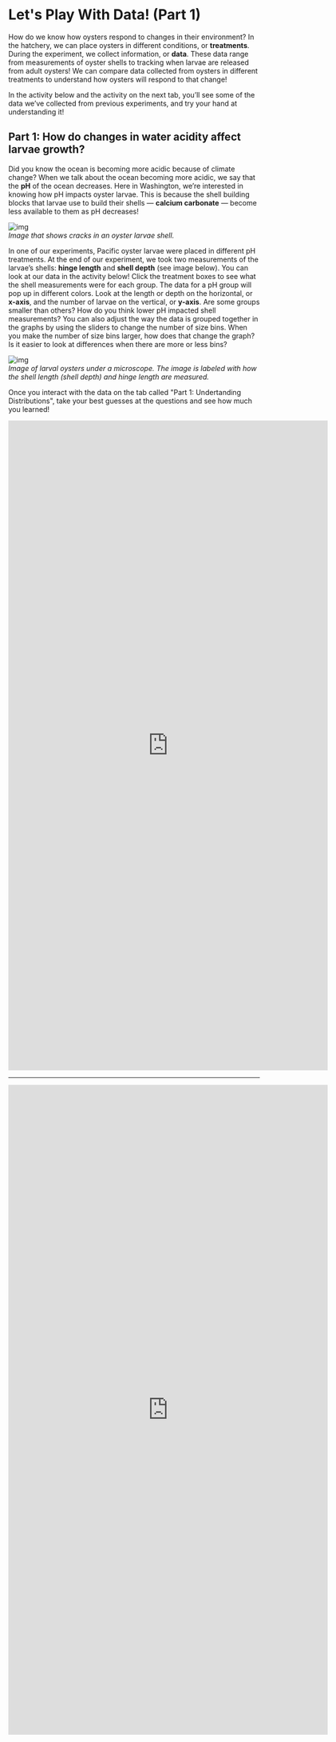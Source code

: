 # Let's Play With Data! (Part 1)

How do we know how oysters respond to changes in their environment? In the hatchery, we can place oysters in different conditions, or **treatments**. During the experiment, we collect information, or **data**. These data range from measurements of oyster shells to tracking when larvae are released from adult oysters! We can compare data collected from oysters in different treatments to understand how oysters will respond to that change!

In the activity below and the activity on the next tab, you’ll see some of the data we’ve collected from previous experiments, and try your hand at understanding it!


## Part 1: How do changes in water acidity affect larvae growth?

Did you know the ocean is becoming more acidic because of climate change? When we talk about the ocean becoming more acidic, we say that the **pH** of the ocean decreases. Here in Washington, we’re interested in knowing how pH impacts oyster larvae. This is because the shell building blocks that larvae use to build their shells — **calcium carbonate** — become less available to them as pH decreases!

![img](https://raw.githubusercontent.com/RobertsLab/Open-House-2021/main/images/SEM.jpg)       
_Image that shows cracks in an oyster larvae shell._ 

In one of our experiments, Pacific oyster larvae were placed in different pH treatments. At the end of our experiment, we took two measurements of the larvae’s shells: **hinge length** and **shell depth** (see image below). You can look at our data in the activity below! Click the treatment boxes to see what the shell measurements were for each group. The data for a pH group will pop up in different colors. Look at the length or depth on the horizontal, or **x-axis**, and the number of larvae on the vertical, or **y-axis**. Are some groups smaller than others? How do you think lower pH impacted shell measurements? You can also adjust the way the data is grouped together in the graphs by using the sliders to change the number of size bins. When you make the number of size bins larger, how does that change the graph? Is it easier to look at differences when there are more or less bins?

![img](https://raw.githubusercontent.com/RobertsLab/Open-House-2021/main/images/measurement.png)      
_Image of larval oysters under a microscope. The image is labeled with how the shell length (shell depth) and hinge length are measured._   

Once you interact with the data on the tab called "Part 1: Undertanding Distributions", take your best guesses at the questions and see how much you learned! 

<iframe width="640" height="1300" frameborder="no" src="https://sthurner.shinyapps.io/oav1/"> </iframe>

--- 

<iframe src="https://docs.google.com/forms/d/e/1FAIpQLSfLNSNknhpeRTYfb9F3BLzsKfIJwrDM_kYZDsm8iAFa8GNKnQ/viewform?embedded=true" width="640" height="1300" frameborder="0" marginheight="0" marginwidth="0">Loading…</iframe>
